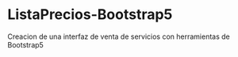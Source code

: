 # ListaPrecios-Bootstrap5
Creacion de una interfaz de venta de servicios con herramientas de Bootstrap5
